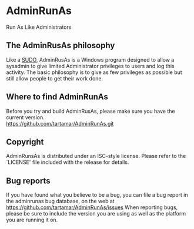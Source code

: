 # AdminRunAs

Run As Like Administrators

## The AdminRusAs philosophy

Like a [SUDO](http://www.sudo.ws), AdminRusAs is a Windows program designed to allow a sysadmin to give limited Administrator privileges to users and log this activity.  The basic philosophy is to give as few privileges as possible but still allow people to get their work done.

## Where to find AdminRunAs

Before you try and build AdminRusAs, please make sure you have the current version.  
https://github.com/tartamar/AdminRunAs.git

## Copyright

AdminRunsAs is distributed under an ISC-style license.
Please refer to the `LICENSE' file included with the release for details.

## Bug reports

If you have found what you believe to be a bug, you can file a bug report in the adminrunas bug database, on the web at https://github.com/tartamar/AdminRunAs/issues
When reporting bugs, please be sure to include the version you are using as well as the platform you are running it on.
